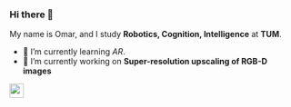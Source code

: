### Hi there 👋
My name is Omar, and I study **Robotics, Cognition, Intelligence** at **TUM**. 
- 🌱 I’m currently learning *AR*.
- 🔭 I’m currently working on **Super-resolution upscaling of RGB-D images**
<p>
<a href="https://www.linkedin.com/in/omarasamad/"><img src="https://img.shields.io/badge/linkedin-%231DA1F2.svg?&style=for-the-badge&logo=linkedin&logoColor=white" height=25></a> 
</p>
<!--
**3bsamad/3bsamad** is a ✨ _special_ ✨ repository because its `README.md` (this file) appears on your GitHub profile.
![<Linkedin>](https://img.shields.io/badge/<Badge Text>-<Background Color>?style=for-the-badge&logo=<Icon Name>&logoColor=<Logo Color>)
Here are some ideas to get you started:

- 🔭 I’m currently working on 
- 🌱 I’m currently learning ...
- 👯 I’m looking to collaborate on ...
- 🤔 I’m looking for help with ...
- 💬 Ask me about ...
- 📫 How to reach me: ...
- ⚡ Fun fact: ...
-->
